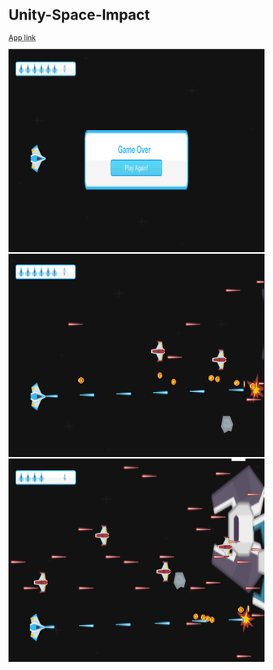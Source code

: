 # Unity-Space-Impact

[App link](https://drive.google.com/drive/u/0/folders/14S_7lyfdhDZ_XtgVFNlb0Og40Lk06FAP)

 <img src="images/space impact 1.png" width="700" height="400" > <img src="images/space impact 2.png" width="700" height="400" > <img src="images/space impact 3.png" width="700" height="400" > 
